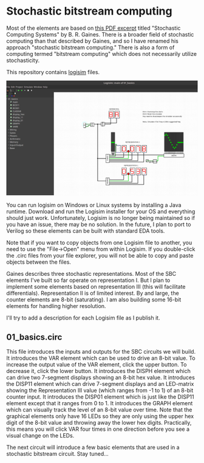 # Stochastic bitstream computing

Most of the elements are based on [this PDF excerpt](http://pages.cpsc.ucalgary.ca/~gaines/reports/COMP/SCS69/SCS69.pdf)
titled "Stochastic Computing Systems" by B. R. Gaines. There is a broader field
of stochastic computing than that described by Gaines, and so I have renamed
his approach "stochastic bitstream computing." There is also a form of computing
termed "bitstream computing" which does not necessarily utilize stochasticity.

This repository contains [logisim](http://www.cburch.com/logisim/) files.

![Logisim](img/logisim_screenshot.png)

You can run logisim on Windows or Linux systems by installing a Java runtime.
Download and run the Logisim installer for your OS and everything should just
work. Unfortunately, Logisim is no longer being maintained so if you have an
issue, there may be no solution. In the future, I plan to port to Verilog so
these elements can be built with standard EDA tools.

Note that if you want to copy objects from one Logisim file to another, you
need to use the "File->Open" menu from within Logisim. If you double-click the
.circ files from your file explorer, you will not be able to copy and paste
objects between the files.

Gaines describes three stochastic representations. Most of the SBC elements
I've built so far operate on representation I. But I plan to implement some
elements based on representation III (this will facilitate differentials).
Representation II is of limited interest. By and large, the counter elements
are 8-bit (saturating). I am also building some 16-bit elements for handling
higher resolution.

I'll try to add a description for each Logisim file as I publish it.

01_basics.circ
--------------

This file introduces the inputs and outputs for the SBC circuits we will build.
It introduces the VAR element which can be used to drive an 8-bit value. To
increase the output value of the VAR element, click the upper button. To
decrease it, click the lower button. It introduces the DISPH element which can
drive two 7-segment displays showing an 8-bit hex value. It introduces the
DISP11 element which can drive 7-segment displays and an LED-matrix showing the
Representation III value (which ranges from -1 to 1) of an 8-bit counter input.
It introduces the DISP01 element which is just like the DISP11 element except
that it ranges from 0 to 1. It introduces the GRAPH element which can visually
track the level of an 8-bit value over time. Note that the graphical elements
only have 16 LEDs so they are only using the upper hex digit of the 8-bit value
and throwing away the lower hex digits. Practically, this means you will click
VAR four times in one direction before you see a visual change on the LEDs.

The next circuit will introduce a few basic elements that are used in a
stochastic bitstream circuit. Stay tuned...


